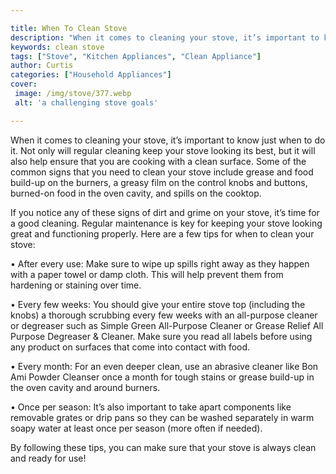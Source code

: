 ```yaml
---

title: When To Clean Stove
description: "When it comes to cleaning your stove, it’s important to know just when to do it. Not only will regular cleaning keep your stove lo...keep going and find out"
keywords: clean stove
tags: ["Stove", "Kitchen Appliances", "Clean Appliance"]
author: Curtis
categories: ["Household Appliances"]
cover: 
 image: /img/stove/377.webp
 alt: 'a challenging stove goals'

---
```


When it comes to cleaning your stove, it’s important to know just when to do it. Not only will regular cleaning keep your stove looking its best, but it will also help ensure that you are cooking with a clean surface. Some of the common signs that you need to clean your stove include grease and food build-up on the burners, a greasy film on the control knobs and buttons, burned-on food in the oven cavity, and spills on the cooktop.

If you notice any of these signs of dirt and grime on your stove, it’s time for a good cleaning. Regular maintenance is key for keeping your stove looking great and functioning properly. Here are a few tips for when to clean your stove:

• After every use: Make sure to wipe up spills right away as they happen with a paper towel or damp cloth. This will help prevent them from hardening or staining over time.

• Every few weeks: You should give your entire stove top (including the knobs) a thorough scrubbing every few weeks with an all-purpose cleaner or degreaser such as Simple Green All-Purpose Cleaner or Grease Relief All Purpose Degreaser & Cleaner. Make sure you read all labels before using any product on surfaces that come into contact with food. 

• Every month: For an even deeper clean, use an abrasive cleaner like Bon Ami Powder Cleanser once a month for tough stains or grease build-up in the oven cavity and around burners. 

• Once per season: It’s also important to take apart components like removable grates or drip pans so they can be washed separately in warm soapy water at least once per season (more often if needed). 
 
By following these tips, you can make sure that your stove is always clean and ready for use!
